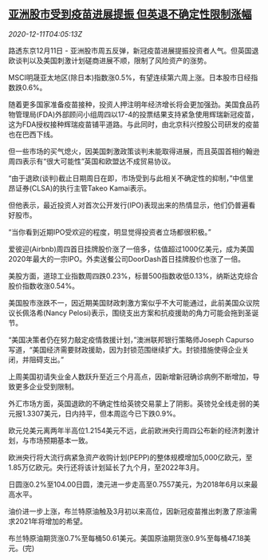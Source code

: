<!--1607660598000-->
[亚洲股市受到疫苗进展提振 但英退不确定性限制涨幅](https://cn.reuters.com/article/asia-financial-markets-1211-fri-idCNKBS28L0CE)
------

<div><i>2020-12-11T04:05:13Z</i></div><p>路透东京12月11日 - 亚洲股市周五反弹，新冠疫苗进展提振投资者人气。但英国退欧谈判以及美国刺激计划磋商进展不顺，限制了风险资产的涨势。</p><p>MSCI明晟亚太地区(除日本)指数涨0.5%，有望连续第六周上涨。日本股市日经指数跌0.6%。</p><p>随着更多国家准备疫苗接种，投资人押注明年经济增长将会更加强劲。美国食品药物管理局(FDA)外部顾问小组周四以17-4的投票结果支持紧急使用辉瑞新冠疫苗，这为FDA授权接种辉瑞疫苗铺平道路。与此同时，由北京科兴控股公司研发的疫苗也在巴西下线。</p><p>但一些市场的买气熄火，因美国刺激政策谈判未能取得进展，而且英国首相约翰逊周四表示有“很大可能性”英国和欧盟达不成贸易协议。</p><p>“由于退欧(谈判)截止日期周日在即，市场受到与此相关不确定性的抑制，”中信里昂证券(CLSA)的执行主管Takeo Kamai表示。</p><p>但他表示，最近投资人对首次公开发行(IPO)表现出来的热情显示，他们仍普遍看好股市。</p><p>“当你看到近期IPO受欢迎的程度，明显觉得投资者立场都很积极。”</p><p>爱彼迎(Airbnb)周四首日挂牌股价涨了一倍多，估值超过1000亿美元，成为美国2020年最大的一宗IPO。外卖送餐公司DoorDash首日挂牌股价也涨了一倍。</p><p>美股方面，道琼工业指数周四跌0.23%，标普500指数收低0.13%，纳斯达克综合股价指数收涨0.54%。</p><p>美国股市涨跌不一，因近期美国财政刺激方案似乎不大可能通过，此前美国众议院议长佩洛希(Nancy Pelosi)表示，围绕支出方案和抗疫援助的角力可能会拖到圣诞节。</p><p>“美国决策者仍在努力敲定疫情救援计划，”澳洲联邦银行策略师Joseph Capurso写道，“美国经济需要财政援助，因为封锁范围继续扩大。封锁措施使得企业关闭，并阻碍支出。”</p><p>上周美国初请失业金人数跃升至近三个月高点，因新增新冠确诊病例不断增加，导致更多企业受到限制。</p><p>外汇市场方面，英国退欧的不确定性给英镑交易蒙上了阴影。英镑兑全线走弱的美元报1.3307美元，日内持平，但本周迄今已下跌0.9%。</p><p>欧元兑美元离两年半高位1.2154美元不远，此前欧洲央行周四公布新的经济刺激计划，与市场预期基本一致。</p><p>欧洲央行将大流行病紧急资产收购计划(PEPP)的整体规模增加5,000亿欧元，至1.85万亿欧元。央行还将该计划延长了九个月，至2022年3月。</p><p>日圆涨0.2%至104.00日圆，澳元进一步走高至0.7557美元，为2018年6月以来最高水平。</p><p>油价进一步上涨，布兰特原油触及3月初以来高位，因新冠疫苗推出刺激了原油需求2021年将增加的希望。</p><p>布兰特原油期货涨0.7%至每桶50.61美元。美国原油期货涨0.9%至每桶47.18美元。(完)</p>
